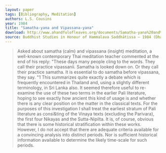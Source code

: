 ```yaml
---
layout: paper
tags: [Bibliography, Meditation]
authors: L.S. Cousins
year: 1984
title: "Samatha-yana and Vipassana-yana"
download: http://www.ahandfulofleaves.org/documents/Samatha-yana%20and%20Vipassana-yana_Cousins_1984.pdf
source: Buddhist Studies in Honour of Hammalava Saddhātissa – 1984 (Dhammapala, Gombrich, Norman – Editors)
---
```


> Asked about samatha (calm) and vipassana (insight) meditation, a well-known contemporary Thai meditation teacher commented at the end of
his reply: "These days many people cling to the words. They call their practice vipassanii. Samatha is looked down on. Or they call their practice samatha.
It is essential to do samatha before vipassana, they say. "1 This summarizes quite exactly a debate which is frequently encountered in Thailand and, using a slightly different terminology, in Sri Lanka also. It seemed therefore useful to re-examine the use of these two terms in the earlier Pali literature, hoping to see exactly how ancient this kind of usage is and whether there is any clear position on the matter in the classical texts.
For the purposes of this investigation I shall treat the earliest stratum of Pali literature as consi&ting of the Vinaya texts (excluding the Parivara),
the first four Nikayas and the Sutta-Nipilta. It is, of course, obvious that there is some historical stratification within these works. However, I do not accept that there are adequate criteria available for a convincing analysis into distinct periods. Nor is sufficient historical information available to
determine the likely time-scale for such periods.
